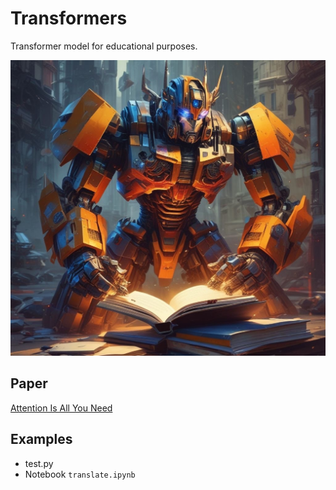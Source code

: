 # Transformers

Transformer model for educational purposes.

![Transformer](autobot.jpg)

## Paper

[Attention Is All You Need](https://arxiv.org/abs/1706.03762)

## Examples

- test.py
- Notebook `translate.ipynb`

